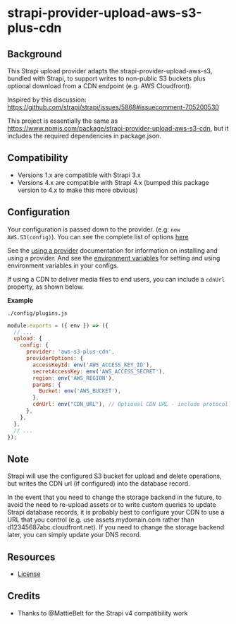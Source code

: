 # strapi-provider-upload-aws-s3-plus-cdn

## Background

This Strapi upload provider adapts the strapi-provider-upload-aws-s3, bundled with Strapi, to support writes to non-public S3 buckets plus optional download from a CDN endpoint (e.g. AWS Cloudfront).

Inspired by this discussion: https://github.com/strapi/strapi/issues/5868#issuecomment-705200530

This project is essentially the same as https://www.npmjs.com/package/strapi-provider-upload-aws-s3-cdn, but it includes the required dependencies in package.json.

## Compatibility

- Versions 1.x are compatible with Strapi 3.x
- Versions 4.x are compatible with Strapi 4.x (bumped this package version to 4.x to make this more obvious)

## Configuration

Your configuration is passed down to the provider. (e.g: `new AWS.S3(config)`). You can see the complete list of options [here](https://docs.aws.amazon.com/AWSJavaScriptSDK/latest/AWS/S3.html#constructor-property)

See the [using a provider](https://docs.strapi.io/developer-docs/latest/development/providers.html) documentation for information on installing and using a provider. And see the [environment variables](https://strapi.io/documentation/developer-docs/latest/setup-deployment-guides/configurations.html#environment-variables) for setting and using environment variables in your configs.

If using a CDN to deliver media files to end users, you can include a `cdnUrl` property, as shown below.

**Example**

`./config/plugins.js`

```js
module.exports = ({ env }) => ({
  // ...
  upload: {
    config: {
      provider: 'aws-s3-plus-cdn',
      providerOptions: {
        accessKeyId: env('AWS_ACCESS_KEY_ID'),
        secretAccessKey: env('AWS_ACCESS_SECRET'),
        region: env('AWS_REGION'),
        params: {
          Bucket: env('AWS_BUCKET'),
        },
        cdnUrl: env("CDN_URL"), // Optional CDN URL - include protocol and trailing forward slash, e.g. 'https://assets.example.com/'
      },
    },
  },
  // ...
});
```
## Note

Strapi will use the configured S3 bucket for upload and delete operations, but writes the CDN url (if configured) into the database record.

In the event that you need to change the storage backend in the future, to avoid the need to re-upload assets or to write custom queries to update Strapi database records, it is probably best to configure your CDN to use a URL that you control (e.g. use assets.mydomain.com rather than d12345687abc.cloudfront.net). If you need to change the storage backend later, you can simply update your DNS record.

## Resources

- [License](LICENSE)

## Credits

- Thanks to @MattieBelt for the Strapi v4 compatibility work

